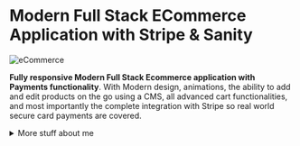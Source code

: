 # Modern Full Stack ECommerce Application with Stripe & Sanity
![eCommerce](https://user-images.githubusercontent.com/70088342/160780701-7bb38a57-76bd-49a2-a4ec-49f89c50a7c7.png)


**Fully responsive Modern Full Stack Ecommerce application with Payments functionality**. With Modern design, animations, the ability to add and edit products on the go using a CMS, all advanced cart functionalities, and most importantly the complete integration with Stripe so real world secure card payments are covered. 


<details>
<summary>
  More stuff about me
</summary>

### What I do

I am a carrier changer, trying with all my heart and brains breaking into tech. So I spend most of days sharping up my recently gained tech skills, networking as well as learning something new, hopping one of job applications will get me through.  

## My skills 📜

### Web technologies

- JavaScript ([LinkedIn Assesments Certified](https://www.linkedin.com/in/filiptronicek/))
- TypeScript
- React.js
- Next.js
- HTML, CSS ([Microsoft Certified](https://www.youracclaim.com/badges/6d5a4a58-c895-4d7e-a725-db1441e9d979/public_url))
- Node.js ([LinkedIn Assesments Certified](https://www.linkedin.com/in/filiptronicek/))
- MongoDB

### Productivity utilities

- Microsoft Office - I am a Certified
  [Excel](https://www.youracclaim.com/badges/36154164-82b5-4fbf-b65c-c152af720245/public_url)
  and
  [Word](https://www.youracclaim.com/badges/6f4eee1d-3379-4a8b-b846-35762708d4b8/public_url)
  Expert

### Languages 🌐

| Language      | Proficiency                                                               |
| ------------- | ------------------------------------------------------------------------- |
| English       | C1 ([EFSET certified](https://www.efset.org/cert/5P5Pp1))                 |
| Spanish       | C1                                                                        |
| German        | B1 ([DSD Certificate](https://www.goethe.de/en/spr/kup/prf/prf/gb1.html)) |
| Portuguese    | Native language                                                           |

## What I'm currently learning 📚

- Diving in application development with python 

</details>
